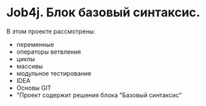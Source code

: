 # Job4j. Блок базовый синтаксис.

В этом проекте рассмотрены:
- переменные
- операторы ветвления
- циклы
- массивы
- модульное тестирование
- IDEA
- Основы GIT
- "Проект содержит решения блока "Базовый синтаксис"